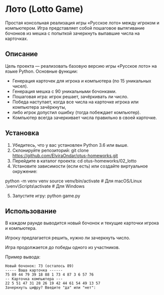 # Лото (Lotto Game)

Простая консольная реализация игры «Русское лото» между игроком и компьютером. 
Игра представляет собой пошаговое вытягивание бочонков из мешка с попыткой 
зачеркнуть выпавшие числа на карточках.

## Описание

Цель проекта — реализовать базовую версию игры «Русское лото» на языке Python. 
Основные функции:

- Генерация карточек для игрока и компьютера (по 15 уникальных чисел).
- Генерация мешка с 90 уникальными бочонками.
- Пошаговая игра: игрок решает, зачёркивать ли число.
- Победа наступает, когда все числа на карточке игрока или компьютера зачёркнуты,
- либо игрок допустил ошибку (тогда побеждает компьютер).
- Компьютер всегда зачеркивает числа правильно в своей карточке.

## Установка

1. Убедитесь, что у вас установлен Python 3.6 или выше.
2. Склонируйте репозиторий: git clone https://github.com/ElviraOndar/otus-homeworks.git
3. Перейдите в каталог проекта: cd otus-homeworks/02_lotto
4. Установите зависимости (если есть) или создайте виртуальное окружение:

python -m venv venv
source venv/bin/activate  # Для macOS/Linux
.\venv\Scripts\activate   # Для Windows

5. Запустите игру: python game.py

## Использование

В каждом раунде выводится новый бочонок и текущие карточки игрока и компьютера.

Игроку предлагается решить, нужно ли зачеркнуть число.

Игра продолжается до победы одного из участников.

Пример вывода:
```
Новый бочонок: 73 (осталось 89)
----- Ваша карточка ------
75 89 44 79 39 18 88 1 73 4 87 3 6 57 76
-- Карточка компьютера ---
22 5 51 47 31 28 26 19 42 44 61 54 49 13 57
Зачеркнуть цифру? Введите "да" или "нет":
```